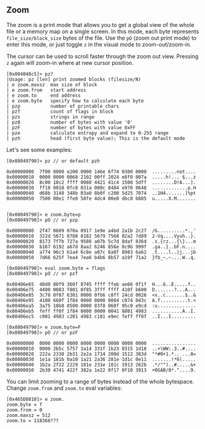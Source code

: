 ## Zoom

The zoom is a print mode that allows you to get a global view of the whole file or a memory map on a single screen. In this mode, each byte represents `file_size/block_size` bytes of the file. Use the `pO` (zoom out print mode) to enter this mode, or just toggle `z` in the visual mode to zoom-out/zoom-in.

The cursor can be used to scroll faster through the zoom out view. Pressing `z` again will zoom-in where at new cursor position.

    [0x004048c5]> pz?
    |Usage: pz [len] print zoomed blocks (filesize/N)
    | e zoom.maxsz  max size of block
    | e zoom.from   start address
    | e zoom.to     end address
    | e zoom.byte   specify how to calculate each byte
    | pzp           number of printable chars
    | pzf           count of flags in block
    | pzs           strings in range
    | pz0           number of bytes with value '0'
    | pzF           number of bytes with value 0xFF
    | pze           calculate entropy and expand to 0-255 range
    | pzh           head (first byte value); This is the default mode

Let's see some examples:

    [0x08049790]> pz // or default pzh

    0x00000000  7f00 0000 e200 0000 146e 6f74 0300 0000  .........not....
    0x00000010  0000 0000 0068 2102 00ff 2024 e8f0 007a  .....h!... $...z
    0x00000020  8c00 18c2 ffff 0080 4421 41c4 1500 5dff  ........D!A...].
    0x00000030  ff10 0018 0fc8 031a 000c 8484 e970 8648  .............p.H
    0x00000040  d68b 3148 348b 03a0 8b0f c200 5d25 7074  ..1H4.......]%pt
    0x00000050  7500 00e1 ffe8 58fe 4dc4 00e0 dbc8 b885  u.....X.M.......


    [0x08049790]> e zoom.byte=p
    [0x08049790]> pO // or pzp

    0x00000000  2f47 0609 070a 0917 1e9e a4bd 2a1b 2c27  /G..........*.,'
    0x00000010  322d 5671 8788 8182 5679 7568 82a2 7d89  2-Vq....Vyuh..}.
    0x00000020  8173 7f7b 727a 9588 a07b 5c7d 8daf 836d  .s.{rz...{\}...m
    0x00000030  b167 6192 a67d 8aa2 6246 856e 8c9b 999f  .ga..}..bF.n....
    0x00000040  a774 96c3 b1a4 6c8e a07c 6a8f 8983 6a62  .t....l..|j...jb
    0x00000050  7d66 625f 7ea4 7ea6 b4b6 8b57 a19f 71a2  }fb_~.~....W..q.

    [0x08049790]> eval zoom.byte = flags
    [0x08049790]> pO // or pzf

    0x00406e65  48d0 80f9 360f 8745 ffff ffeb ae66 0f1f  H...6..E.....f..
    0x00406e75  4400 0083 f801 0f85 3fff ffff 410f b600  D.......?...A...
    0x00406e85  3c78 0f87 6301 0000 0fb6 c8ff 24cd 0026  <x..c.......$..&
    0x00406e95  4100 660f 1f84 0000 0000 0084 c074 043c  A.f..........t.<
    0x00406ea5  3a75 18b8 0500 0000 83f8 060f 95c0 e9cd  :u..............
    0x00406eb5  feff ff0f 1f84 0000 0000 0041 8801 4983  ...........A..I.
    0x00406ec5  c001 4983 c201 4983 c101 e9ec feff ff0f  ..I...I.........

    [0x08049790]> e zoom.byte=F
    [0x08049790]> pO // or pzF

    0x00000000  0000 0000 0000 0000 0000 0000 0000 0000  ................
    0x00000010  0000 2b5c 5757 3a14 331f 1b23 0315 1d18  ..+\WW:.3..#....
    0x00000020  222a 2330 2b31 2e2a 1714 200d 1512 383d  "*#0+1.*.. ...8=
    0x00000030  1e1a 181b 0a10 1a21 2a36 281e 1d1c 0e11  .......!*6(.....
    0x00000040  1b2a 2f22 2229 181e 231e 181c 1913 262b  .*/"")..#.....&+
    0x00000050  2b30 4741 422f 382a 1e22 0f17 0f10 3913  +0GAB/8*."....9.


You can limit zooming to a range of bytes instead of the whole bytespace. Change `zoom.from` and `zoom.to` eval variables:

    [0x465D8810]> e zoom.
    zoom.byte = f
    zoom.from = 0
    zoom.maxsz = 512
    zoom.to = 118368???
